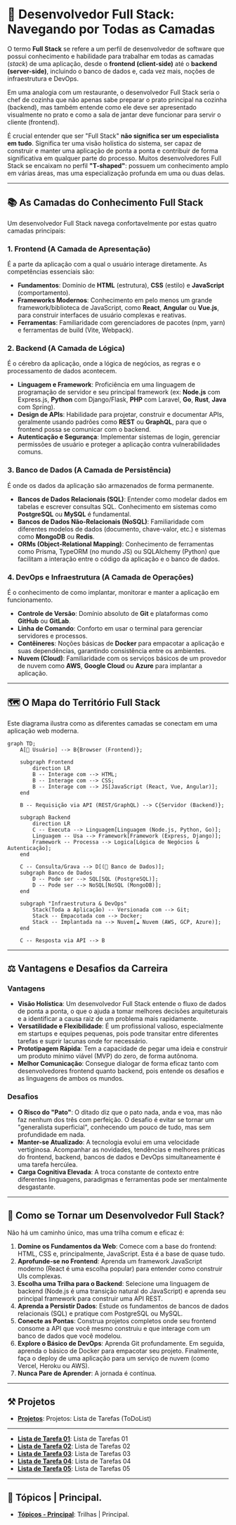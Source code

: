 # 🥞 Desenvolvedor Full Stack: Navegando por Todas as Camadas

O termo **Full Stack** se refere a um perfil de desenvolvedor de software que possui conhecimento e habilidade para trabalhar em todas as camadas (*stack*) de uma aplicação, desde o **frontend (client-side)** até o **backend (server-side)**, incluindo o banco de dados e, cada vez mais, noções de infraestrutura e DevOps.

Em uma analogia com um restaurante, o desenvolvedor Full Stack seria o chef de cozinha que não apenas sabe preparar o prato principal na cozinha (backend), mas também entende como ele deve ser apresentado visualmente no prato e como a sala de jantar deve funcionar para servir o cliente (frontend).

É crucial entender que ser "Full Stack" **não significa ser um especialista em tudo**. Significa ter uma visão holística do sistema, ser capaz de construir e manter uma aplicação de ponta a ponta e contribuir de forma significativa em qualquer parte do processo. Muitos desenvolvedores Full Stack se encaixam no perfil **"T-shaped"**: possuem um conhecimento amplo em várias áreas, mas uma especialização profunda em uma ou duas delas.

-----

## 📚 As Camadas do Conhecimento Full Stack

Um desenvolvedor Full Stack navega confortavelmente por estas quatro camadas principais:

### 1\. Frontend (A Camada de Apresentação)

É a parte da aplicação com a qual o usuário interage diretamente. As competências essenciais são:

  - **Fundamentos**: Domínio de **HTML** (estrutura), **CSS** (estilo) e **JavaScript** (comportamento).
  - **Frameworks Modernos**: Conhecimento em pelo menos um grande framework/biblioteca de JavaScript, como **React**, **Angular** ou **Vue.js**, para construir interfaces de usuário complexas e reativas.
  - **Ferramentas**: Familiaridade com gerenciadores de pacotes (npm, yarn) e ferramentas de build (Vite, Webpack).

### 2\. Backend (A Camada de Lógica)

É o cérebro da aplicação, onde a lógica de negócios, as regras e o processamento de dados acontecem.

  - **Linguagem e Framework**: Proficiência em uma linguagem de programação de servidor e seu principal framework (ex: **Node.js** com Express.js, **Python** com Django/Flask, **PHP** com Laravel, **Go**, **Rust**, **Java** com Spring).
  - **Design de APIs**: Habilidade para projetar, construir e documentar APIs, geralmente usando padrões como **REST** ou **GraphQL**, para que o frontend possa se comunicar com o backend.
  - **Autenticação e Segurança**: Implementar sistemas de login, gerenciar permissões de usuário e proteger a aplicação contra vulnerabilidades comuns.

### 3\. Banco de Dados (A Camada de Persistência)

É onde os dados da aplicação são armazenados de forma permanente.

  - **Bancos de Dados Relacionais (SQL)**: Entender como modelar dados em tabelas e escrever consultas SQL. Conhecimento em sistemas como **PostgreSQL** ou **MySQL** é fundamental.
  - **Bancos de Dados Não-Relacionais (NoSQL)**: Familiaridade com diferentes modelos de dados (documento, chave-valor, etc.) e sistemas como **MongoDB** ou **Redis**.
  - **ORMs (Object-Relational Mapping)**: Conhecimento de ferramentas como Prisma, TypeORM (no mundo JS) ou SQLAlchemy (Python) que facilitam a interação entre o código da aplicação e o banco de dados.

### 4\. DevOps e Infraestrutura (A Camada de Operações)

É o conhecimento de como implantar, monitorar e manter a aplicação em funcionamento.

  - **Controle de Versão**: Domínio absoluto de **Git** e plataformas como **GitHub** ou **GitLab**.
  - **Linha de Comando**: Conforto em usar o terminal para gerenciar servidores e processos.
  - **Contêineres**: Noções básicas de **Docker** para empacotar a aplicação e suas dependências, garantindo consistência entre os ambientes.
  - **Nuvem (Cloud)**: Familiaridade com os serviços básicos de um provedor de nuvem como **AWS**, **Google Cloud** ou **Azure** para implantar a aplicação.

-----

## 🗺️ O Mapa do Território Full Stack

Este diagrama ilustra como as diferentes camadas se conectam em uma aplicação web moderna.

```mermaid
graph TD;
    A[👤 Usuário] --> B{Browser (Frontend)};
    
    subgraph Frontend
        direction LR
        B -- Interage com --> HTML;
        B -- Interage com --> CSS;
        B -- Interage com --> JS[JavaScript (React, Vue, Angular)];
    end

    B -- Requisição via API (REST/GraphQL) --> C{Servidor (Backend)};
    
    subgraph Backend
        direction LR
        C -- Executa --> Linguagem[Linguagem (Node.js, Python, Go)];
        Linguagem -- Usa --> Framework[Framework (Express, Django)];
        Framework -- Processa --> Logica[Lógica de Negócios & Autenticação];
    end

    C -- Consulta/Grava --> D[(💾 Banco de Dados)];
    subgraph Banco de Dados
        D -- Pode ser --> SQL[SQL (PostgreSQL)];
        D -- Pode ser --> NoSQL[NoSQL (MongoDB)];
    end

    subgraph "Infraestrutura & DevOps"
        Stack(Toda a Aplicação) -- Versionada com --> Git;
        Stack -- Empacotada com --> Docker;
        Stack -- Implantada na --> Nuvem[☁️ Nuvem (AWS, GCP, Azure)];
    end

    C -- Resposta via API --> B
```

-----

## ⚖️ Vantagens e Desafios da Carreira

### Vantagens

  - **Visão Holística**: Um desenvolvedor Full Stack entende o fluxo de dados de ponta a ponta, o que o ajuda a tomar melhores decisões arquiteturais e a identificar a causa raiz de um problema mais rapidamente.
  - **Versatilidade e Flexibilidade**: É um profissional valioso, especialmente em startups e equipes pequenas, pois pode transitar entre diferentes tarefas e suprir lacunas onde for necessário.
  - **Prototipagem Rápida**: Tem a capacidade de pegar uma ideia e construir um produto mínimo viável (MVP) do zero, de forma autônoma.
  - **Melhor Comunicação**: Consegue dialogar de forma eficaz tanto com desenvolvedores frontend quanto backend, pois entende os desafios e as linguagens de ambos os mundos.

### Desafios

  - **O Risco do "Pato"**: O ditado diz que o pato nada, anda e voa, mas não faz nenhum dos três com perfeição. O desafio é evitar se tornar um "generalista superficial", conhecendo um pouco de tudo, mas sem profundidade em nada.
  - **Manter-se Atualizado**: A tecnologia evolui em uma velocidade vertiginosa. Acompanhar as novidades, tendências e melhores práticas do frontend, backend, bancos de dados e DevOps simultaneamente é uma tarefa hercúlea.
  - **Carga Cognitiva Elevada**: A troca constante de contexto entre diferentes linguagens, paradigmas e ferramentas pode ser mentalmente desgastante.

-----

## 🚀 Como se Tornar um Desenvolvedor Full Stack?

Não há um caminho único, mas uma trilha comum e eficaz é:

1.  **Domine os Fundamentos da Web**: Comece com a base do frontend: HTML, CSS e, principalmente, JavaScript. Esta é a base de quase tudo.
2.  **Aprofunde-se no Frontend**: Aprenda um framework JavaScript moderno (React é uma escolha popular) para entender como construir UIs complexas.
3.  **Escolha uma Trilha para o Backend**: Selecione uma linguagem de backend (Node.js é uma transição natural do JavaScript) e aprenda seu principal framework para construir uma API REST.
4.  **Aprenda a Persistir Dados**: Estude os fundamentos de bancos de dados relacionais (SQL) e pratique com PostgreSQL ou MySQL.
5.  **Conecte as Pontas**: Construa projetos completos onde seu frontend consome a API que você mesmo construiu e que interage com um banco de dados que você modelou.
6.  **Explore o Básico de DevOps**: Aprenda Git profundamente. Em seguida, aprenda o básico de Docker para empacotar seu projeto. Finalmente, faça o deploy de uma aplicação para um serviço de nuvem (como Vercel, Heroku ou AWS).
7.  **Nunca Pare de Aprender**: A jornada é contínua.


---

## ⚒️ Projetos

* **[Projetos](/projetos/)**: Projetos: Lista de Tarefas (ToDoList)
---
* **[Lista de Tarefa 01](/projetos/listadetarefas_01/)**: Lista de Tarefas 01
* **[Lista de Tarefa 02](/projetos/listadetarefas_02/)**: Lista de Tarefas 02
* **[Lista de Tarefa 03](/projetos/listadetarefas_03/)**: Lista de Tarefas 03 
* **[Lista de Tarefa 04](/projetos/listadetarefas_04/)**: Lista de Tarefas 04
* **[Lista de Tarefa 05](/projetos/listadetarefas_05/)**: Lista de Tarefas 05

---

## 🔗 Tópicos | Principal.

* **[Tópicos - Principal](/Topicos_Remoto.md)**: Trilhas | Principal.
